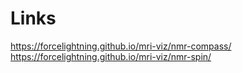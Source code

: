
# Links

<https://forcelightning.github.io/mri-viz/nmr-compass/>  
<https://forcelightning.github.io/mri-viz/nmr-spin/>
